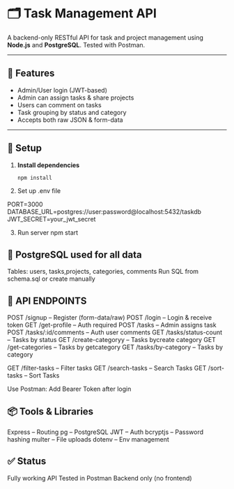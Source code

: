 # 🗂️ Task Management API

A backend-only RESTful API for task and project management using **Node.js** and **PostgreSQL**. Tested with Postman.

---

## 🚀 Features

- Admin/User login (JWT-based)
- Admin can assign tasks & share projects
- Users can comment on tasks
- Task grouping by status and category
- Accepts both raw JSON & form-data

---

## 🔧 Setup

1. **Install dependencies**  
   ```bash
   npm install

2. Set up .env file

 PORT=3000
 DATABASE_URL=postgres://user:password@localhost:5432/taskdb
 JWT_SECRET=your_jwt_secret

3. Run server
 npm start


## 🔧 PostgreSQL used for all data
Tables: users, tasks,projects, categories, comments
Run SQL from schema.sql or create manually


## 🔧 API ENDPOINTS
POST /signup – Register (form-data/raw)
POST /login – Login & receive token
GET /get-profile – Auth required
POST /tasks – Admin assigns task
POST /tasks/:id/comments – Auth user comments
GET /tasks/status-count – Tasks by status
GET /create-categoryy – Tasks bycreate category
GET /get-categories – Tasks by getcategory
GET /tasks/by-category – Tasks by category

GET /filter-tasks – Filter tasks
GET /search-tasks – Search Tasks 
GET /sort-tasks – Sort Tasks


Use Postman: Add Bearer Token after login

## 📦 Tools & Libraries
Express – Routing
pg – PostgreSQL
JWT – Auth
bcryptjs – Password hashing
multer – File uploads
dotenv – Env management

## ✅ Status
Fully working API
Tested in Postman
Backend only (no frontend)